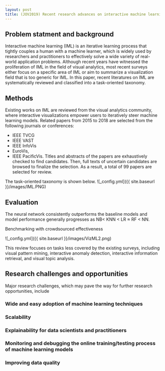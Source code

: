```yaml
---
layout: post
title: (JOV2019) Recent research advances on interactive machine learning
---
```


## Problem statment and background
Interactive machine learning (IML) is an iterative learning process that tightly couples a human with a machine learner, which is widely used by researchers and practitioners to effectively solve a wide variety of real-world application problems. Although recent years have witnessed the proliferation of IML in the field of visual analytics, most recent surveys either focus on a specific area of IML or aim to summarize a visualization field that is too generic for IML. In this paper, recent literatures on IML are systematically reviewed and classified into a task-oriented taxonomy.

## Methods
Existing works on IML are reviewed from the visual analytics community, where interactive visualizations empower users to iteratively steer machine learning models. Related papers from 2015 to 2018 are selected from the following journals or conferences:
* IEEE TVCG
* IEEE VAST
* IEEE InfoVis
* EuroVis,
* IEEE PacificVis. 
Titles and abstracts of the papers are exhaustively checked to find candidates. Then, full texts of uncertain candidates are browsed to finalize the selection. As a result, a total of 99 papers are selected for review.

The task-oriented taxonomy is shown below.
![_config.yml]({{ site.baseurl }}/images/IML.PNG)

## Evaluation
The neural network consistently outperforms the baseline models and model performance generally progresses as NB< KNN < LR ≈ RF < NN.

Benchmarking with crowdsourced effectiveness

![_config.yml]({{ site.baseurl }}/images/VizML2.png)

This review focuses on tasks less covered by the existing surveys, including visual pattern mining, interactive anomaly detection, interactive information retrieval, and visual topic analysis.

## Research challenges and opportunities
Major research challenges, which may pave the way for further research opportunities, include
### Wide and easy adoption of machine learning techniques
### Scalability
### Explainability for data scientists and practitioners
### Monitoring and debugging the online training/testing process of machine learning models
### Improving data quality
